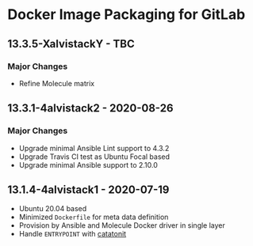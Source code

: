 # Docker Image Packaging for GitLab

## 13.3.5-XalvistackY - TBC

### Major Changes

  - Refine Molecule matrix

## 13.3.1-4alvistack2 - 2020-08-26

### Major Changes

  - Upgrade minimal Ansible Lint support to 4.3.2
  - Upgrade Travis CI test as Ubuntu Focal based
  - Upgrade minimal Ansible support to 2.10.0

## 13.1.4-4alvistack1 - 2020-07-19

  - Ubuntu 20.04 based
  - Minimized `Dockerfile` for meta data definition
  - Provision by Ansible and Molecule Docker driver in single layer
  - Handle `ENTRYPOINT` with [catatonit](https://github.com/openSUSE/catatonit)
